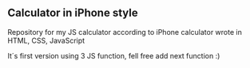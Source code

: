 ## Calculator in iPhone style

Repository for my JS calculator according to iPhone calculator wrote in HTML, CSS, JavaScript

It´s first version using 3 JS function, fell free add next function :)
